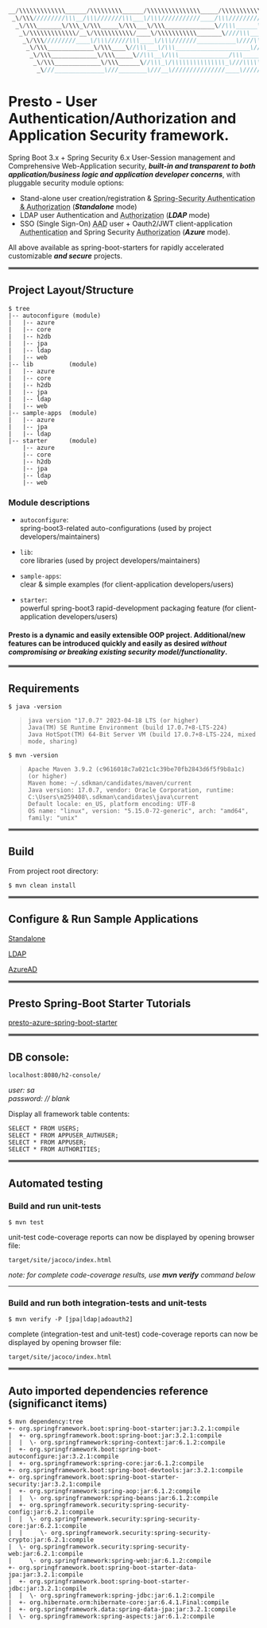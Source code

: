 ```java                                                                                                                    
__/\\\\\\\\\\\\\______/\\\\\\\\\______/\\\\\\\\\\\\\\\_____/\\\\\\\\\\\____/\\\\\\\\\\\\\\\_______/\\\\\______        
 _\/\\\/////////\\\__/\\\///////\\\___\/\\\///////////____/\\\/////////\\\_\///////\\\/////______/\\\///\\\____       
  _\/\\\_______\/\\\_\/\\\_____\/\\\___\/\\\______________\//\\\______\///________\/\\\_________/\\\/__\///\\\__      
   _\/\\\\\\\\\\\\\/__\/\\\\\\\\\\\/____\/\\\\\\\\\\\_______\////\\\_______________\/\\\________/\\\______\//\\\_     
    _\/\\\/////////____\/\\\//////\\\____\/\\\///////___________\////\\\____________\/\\\_______\/\\\_______\/\\\_    
     _\/\\\_____________\/\\\____\//\\\___\/\\\_____________________\////\\\_________\/\\\_______\//\\\______/\\\__   
      _\/\\\_____________\/\\\_____\//\\\__\/\\\______________/\\\______\//\\\________\/\\\________\///\\\__/\\\____  
       _\/\\\_____________\/\\\______\//\\\_\/\\\\\\\\\\\\\\\_\///\\\\\\\\\\\/_________\/\\\__________\///\\\\\/_____ 
        _\///______________\///________\///__\///////////////____\///////////___________\///_____________\/////_______
```
# Presto - User Authentication/Authorization and Application Security framework.

 Spring Boot 3.x + Spring Security 6.x User-Session management and Comprehensive Web-Application security, _**built-in and transparent to both application/business logic and application developer concerns**_, with pluggable security module options:

  - Stand-alone user creation/registration & <abbr title="both Authentication & Authorization using Spring-Security UserDetails & UserDetailsService">Spring-Security Authentication & Authorization</abbr> (**_Standalone_** mode)
  - LDAP user Authentication and <abbr title="Authorization using Spring-Security UserDetails & UserDetailsService">Authorization</abbr> (**_LDAP_** mode)
  - SSO (Single Sign-On) <abbr title="Azure Active Directory">AAD</abbr> user + Oauth2/JWT client-application <abbr title="Authorization using Spring-Security UserDetails & UserDetailsService atop Azure Active Directory">Authentication</abbr> and Spring Security <abbr title="Authorization using Spring-Security UserDetails & UserDetailsService">Authorization</abbr> (**_Azure_** mode).
  
All above available as spring-boot-starters for rapidly accelerated customizable **_and secure_** projects.

<hr style="border:2px solid gray">  

## Project Layout/Structure
    $ tree
    |-- autoconfigure (module)
    |   |-- azure
    |   |-- core
    |   |-- h2db
    |   |-- jpa
    |   |-- ldap
    |   |-- web
    |-- lib          (module)
    |   |-- azure
    |   |-- core
    |   |-- h2db
    |   |-- jpa
    |   |-- ldap
    |   |-- web
    |-- sample-apps  (module)
    |   |-- azure
    |   |-- jpa
    |   |-- ldap
    |-- starter      (module)
        |-- azure
        |-- core
        |-- h2db
        |-- jpa
        |-- ldap
        |-- web 

### Module descriptions
- `autoconfigure`:  
  spring-boot3-related auto-configurations (used by project developers/maintainers)  
  
  
- `lib`:  
  core libraries (used by project developers/maintainers)  
  
  
- `sample-apps`:  
  clear & simple examples (for client-application developers/users)  
  
  
- `starter`:  
  powerful spring-boot3 rapid-development packaging feature (for client-application developers/users)  

#### Presto is a dynamic and easily extensible OOP project.  Additional/new features can be introduced quickly and easily as desired _without compromising or breaking existing security model/functionality_.

<hr style="border:2px solid gray">  

## Requirements

    $ java -version

>     java version "17.0.7" 2023-04-18 LTS (or higher)
>     Java(TM) SE Runtime Environment (build 17.0.7+8-LTS-224)
>     Java HotSpot(TM) 64-Bit Server VM (build 17.0.7+8-LTS-224, mixed mode, sharing)

    $ mvn -version
>     Apache Maven 3.9.2 (c9616018c7a021c1c39be70fb2843d6f5f9b8a1c) (or higher)
>     Maven home: ~/.sdkman/candidates/maven/current
>     Java version: 17.0.7, vendor: Oracle Corporation, runtime: C:\Users\m259408\.sdkman\candidates\java\current
>     Default locale: en_US, platform encoding: UTF-8
>     OS name: "linux", version: "5.15.0-72-generic", arch: "amd64", family: "unix"
  
  
<hr style="border:2px solid gray">  

## Build
From project root directory:

	$ mvn clean install

<hr style="border:2px solid gray">  

## Configure & Run Sample Applications

[Standalone](sample-apps/jpa/README.md)

[LDAP](sample-apps/ldap/README.md)

[AzureAD](sample-apps/azure/README.md)  

<hr style="border:2px solid gray">  

## Presto Spring-Boot Starter Tutorials

[presto-azure-spring-boot-starter](sample-apps/azure/TUTORIAL.md)  

<hr style="border:2px solid gray">  


## DB console: ##

    localhost:8080/h2-console/

*user: sa*  
*password: // blank* 

Display all framework table contents:

    SELECT * FROM USERS;
    SELECT * FROM APPUSER_AUTHUSER;
    SELECT * FROM APPUSER;
    SELECT * FROM AUTHORITIES;
  
  
<hr style="border:2px solid gray">  

## Automated testing
### Build and run unit-tests

    $ mvn test

unit-test code-coverage reports can now be displayed by opening browser file:

    target/site/jacoco/index.html
    
_note: for complete code-coverage results, use **mvn verify** command below_

----

### Build and run both integration-tests and unit-tests

    $ mvn verify -P [jpa|ldap|adoauth2]

complete (integration-test and unit-test) code-coverage reports can now be displayed by opening browser file:

    target/site/jacoco/index.html
  
  
<hr style="border:2px solid gray">  

## Auto imported dependencies reference (significanct items)

    $ mvn dependency:tree
    +- org.springframework.boot:spring-boot-starter:jar:3.2.1:compile
    |  +- org.springframework.boot:spring-boot:jar:3.2.1:compile
    |  |  \- org.springframework:spring-context:jar:6.1.2:compile
    |  +- org.springframework.boot:spring-boot-autoconfigure:jar:3.2.1:compile
    |  +- org.springframework:spring-core:jar:6.1.2:compile
    +- org.springframework.boot:spring-boot-devtools:jar:3.2.1:compile
    +- org.springframework.boot:spring-boot-starter-security:jar:3.2.1:compile
    |  +- org.springframework:spring-aop:jar:6.1.2:compile
    |  |  \- org.springframework:spring-beans:jar:6.1.2:compile
    |  +- org.springframework.security:spring-security-config:jar:6.2.1:compile
    |  |  \- org.springframework.security:spring-security-core:jar:6.2.1:compile
    |  |     \- org.springframework.security:spring-security-crypto:jar:6.2.1:compile
    |  \- org.springframework.security:spring-security-web:jar:6.2.1:compile
    |     \- org.springframework:spring-web:jar:6.1.2:compile
    +- org.springframework.boot:spring-boot-starter-data-jpa:jar:3.2.1:compile
    |  +- org.springframework.boot:spring-boot-starter-jdbc:jar:3.2.1:compile
    |  |  \- org.springframework:spring-jdbc:jar:6.1.2:compile
    |  +- org.hibernate.orm:hibernate-core:jar:6.4.1.Final:compile
    |  +- org.springframework.data:spring-data-jpa:jar:3.2.1:compile
    |  \- org.springframework:spring-aspects:jar:6.1.2:compile
